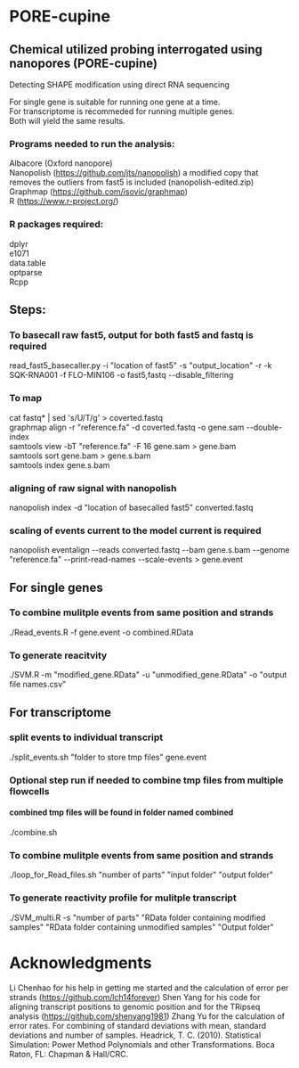 # PORE-cupine
## Chemical utilized probing interrogated using nanopores (PORE-cupine)
 Detecting SHAPE modification using direct RNA sequencing

For single gene is suitable for running one gene at a time.  
For transcriptome is recommeded for running multiple genes.  
Both will yield the same results.  

### Programs needed to run the analysis:
Albacore (Oxford nanopore)  
Nanopolish (https://github.com/jts/nanopolish) a modified copy that removes the outliers from fast5 is included (nanopolish-edited.zip)   
Graphmap (https://github.com/isovic/graphmap)  
R (https://www.r-project.org/)  

### R packages required:
dplyr  
e1071  
data.table  
optparse  
Rcpp  


## Steps:

### To basecall raw fast5, output for both fast5 and fastq is required 
read_fast5_basecaller.py -i "location of fast5" -s "output_location" -r -k SQK-RNA001 -f FLO-MIN106 -o fast5,fastq --disable_filtering

### To map
cat fastq* | sed 's/U/T/g' > coverted.fastq  
graphmap align -r "reference.fa" -d coverted.fastq -o gene.sam  --double-index  
samtools view -bT "reference.fa" -F 16 gene.sam > gene.bam  
samtools sort gene.bam > gene.s.bam  
samtools index gene.s.bam  

### aligning of raw signal with nanopolish
nanopolish index -d "location of basecalled fast5" converted.fastq
### scaling of events current to the model current is required
nanopolish eventalign  --reads converted.fastq --bam gene.s.bam --genome "reference.fa" --print-read-names --scale-events > gene.event

## For single genes
### To combine mulitple events from same position and strands
./Read_events.R -f gene.event -o combined.RData

### To generate reacitvity
./SVM.R -m "modified_gene.RData" -u "unmodified_gene.RData" -o "output file names.csv"

## For transcriptome

### split events to individual transcript
./split_events.sh "folder to store tmp files" gene.event

### Optional step run if needed to combine tmp files from multiple flowcells
#### combined tmp files will be found in folder named combined
./combine.sh 

### To combine mulitple events from same position and strands
./loop_for_Read_files.sh "number of parts" "input folder" "output folder"

### To generate reactivity profile for mulitple transcript
./SVM_multi.R -s "number of parts" "RData folder containing modified samples" "RData folder containing unmodified samples" "Output folder"

# Acknowledgments
Li Chenhao for his help in getting me started and the calculation of error per strands (https://github.com/lch14forever)
Shen Yang for his code for aligning transcript positions to genomic position and for the TRipseq analysis (https://github.com/shenyang1981) Zhang Yu for the calculation of error rates.
For combining of standard deviations with mean, standard deviations and number of samples. Headrick, T. C. (2010). Statistical Simulation: Power Method Polynomials and other Transformations. Boca Raton, FL: Chapman & Hall/CRC.
